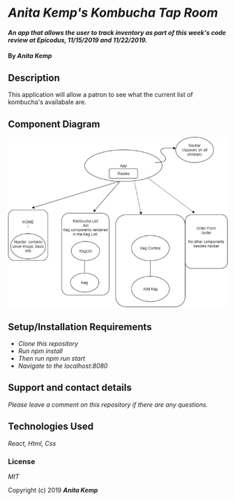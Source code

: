 # _Anita Kemp's Kombucha Tap Room_

#### _An app that allows the user to track inventory as part of this week's code review at Epicodus, 11/15/2019 and 11/22/2019._

#### By _Anita Kemp_

## Description

This application will allow a patron to see what the current list of kombucha's availabale are. 

## Component Diagram
<img src="src/Assets/Readmediagram.png" />

## Setup/Installation Requirements

* _Clone this repository_
* _Run npm install_
* _Then run npm run start_ 
* _Navigate to the localhost:8080_

## Support and contact details

_Please leave a comment on this repository if there are any questions._

## Technologies Used

_React, Html, Css_

### License

*MIT*

Copyright (c) 2019 **_Anita Kemp_**